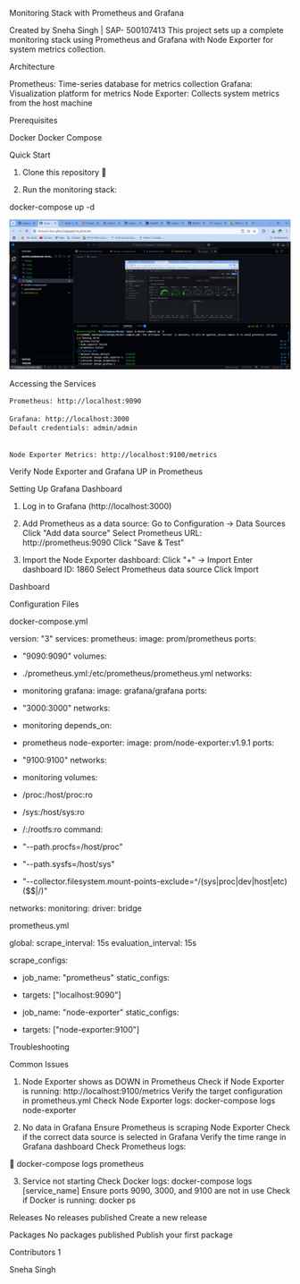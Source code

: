 Monitoring Stack with Prometheus and Grafana

 
Created by Sneha Singh | SAP- 500107413
This project sets up a complete monitoring stack using Prometheus and Grafana with Node Exporter for system metrics collection.

Architecture
 
Prometheus: Time-series database for metrics collection
Grafana: Visualization platform for metrics
Node Exporter: Collects system metrics from the host machine

Prerequisites
 
Docker
Docker Compose

Quick Start
 
1. Clone this repository	

 
2.	Run the monitoring stack:

docker-compose up -d

![Monitoring Stack](images/6.png)

Accessing the Services

 	Prometheus: http://localhost:9090

 	Grafana: http://localhost:3000
 	Default credentials: admin/admin

 
 	Node Exporter Metrics: http://localhost:9100/metrics


Verify Node Exporter and Grafana UP in Prometheus


Setting Up Grafana Dashboard

1.	Log in to Grafana (http://localhost:3000)
 
 
2.	Add Prometheus as a data source:
  Go to Configuration → Data Sources
  Click "Add data source"
  Select Prometheus
  URL: http://prometheus:9090
  Click "Save & Test"

3.	Import the Node Exporter dashboard:
  Click "+" → Import
  Enter dashboard ID: 1860
  Select Prometheus data source
  Click Import
 
 
Dashboard


Configuration Files

docker-compose.yml

version: "3" services:
prometheus:
image: prom/prometheus ports:
- "9090:9090"
volumes:
-	./prometheus.yml:/etc/prometheus/prometheus.yml networks:
-	monitoring
grafana:
image: grafana/grafana ports:
 
- "3000:3000"
networks:
-	monitoring depends_on:
-	prometheus node-exporter:
image: prom/node-exporter:v1.9.1
ports:
- "9100:9100"
networks:
-	monitoring volumes:
-	/proc:/host/proc:ro
-	/sys:/host/sys:ro
-	/:/rootfs:ro command:
-	"--path.procfs=/host/proc"
-	"--path.sysfs=/host/sys"
-	"--collector.filesystem.mount-points-exclude=^/(sys|proc|dev|host|etc)($$|/)"

networks:
monitoring:
driver: bridge


prometheus.yml

global:
scrape_interval: 15s evaluation_interval: 15s

scrape_configs:
-	job_name: "prometheus" static_configs:
-	targets: ["localhost:9090"]

-	job_name: "node-exporter" static_configs:
-	targets: ["node-exporter:9100"]

Troubleshooting

Common Issues
1.	Node Exporter shows as DOWN in Prometheus
  Check if Node Exporter is running: http://localhost:9100/metrics
  Verify the target configuration in prometheus.yml
  Check Node Exporter logs:
docker-compose logs node-exporter

2.	No data in Grafana
  Ensure Prometheus is scraping Node Exporter
  Check if the correct data source is selected in Grafana
  Verify the time range in Grafana dashboard
  Check Prometheus logs:
 

docker-compose logs prometheus

3.	Service not starting
Check Docker logs: docker-compose logs [service_name]
Ensure ports 9090, 3000, and 9100 are not in use Check if Docker is running:
docker ps








Releases
No releases published Create a new release


Packages
No packages published
Publish your first package


Contributors 1

Sneha Singh